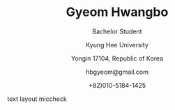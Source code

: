 <h1 align="center">Gyeom Hwangbo</h1>
<p align="center">Bachelor Student</p>
<p align="center">Kyung Hee University</p>
<p align="center">Yongin 17104, Republic of Korea</p>
<p align="center">hbgyeom@gmail.com</p>
<p align="center">+82)010-5184-1425</p>

text layout
miccheck
